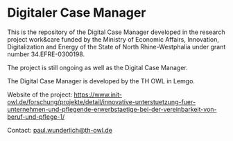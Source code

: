 # Digitaler Case Manager

This is the repository of the Digital Case Manager developed in the research project work&care funded by the Ministry of Economic Affairs, Innovation, Digitalization and Energy of the State of North Rhine-Westphalia under grant number 34.EFRE-0300198.

The project is still ongoing as well as the Digital Case Manager.

The Digital Case Manager is developed by the TH OWL in Lemgo.

Website of the project:
https://www.init-owl.de/forschung/projekte/detail/innovative-unterstuetzung-fuer-unternehmen-und-pflegende-erwerbstaetige-bei-der-vereinbarkeit-von-beruf-und-pflege-1/

Contact: paul.wunderlich@th-owl.de

